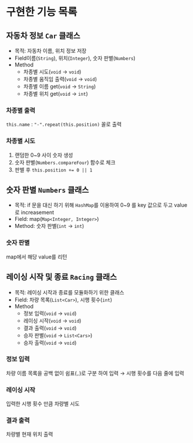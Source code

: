 # 구현한 기능 목록


## 자동차 정보 `Car` 클래스
- 목적: 자동차 이름, 위치 정보 저장
- Field이름(`String`), 위치(`Integer`), 숫자 판별(`Numbers`)
- Method
  - 차종별 시도(`void` &rarr; `void`)
  - 차종별 움직임 출력(`void` &rarr; `void`)
  - 차종별 이름 get(`void` &rarr; `String`)
  - 차종별 위치 get(`void` &rarr; `int`)

### 차종별 출력
`this.name` : `"-".repeat(this.position)` 꼴로 출력

### 차종별 시도
1. 랜덤한 0~9 사이 숫자 생성
2. 숫자 판별(`Numbers.compareFour`) 함수로 체크
3. 판별 후 `this.position += 0 || 1`

## 숫자 판별 `Numbers` 클래스
- 목적: if 문을 대신 하기 위해 `HashMap`를 이용하여 0~9 를 key 값으로 두고 value로 increasement
- Field: map(`Map<Integer, Integer>`)
- Method: 숫자 판별(`int` &rarr; `int`)

### 숫자 판별
map에서 해당 value를 리턴


## 레이싱 시작 및 종료 `Racing` 클래스
- 목적: 레이싱 시작과 종료를 모듈화하기 위한 클래스
- Field: 차량 목록(`List<Car>`), 시행 횟수(`int`)
- Method
  - 정보 입력(`void` &rarr; `void`)
  - 레이싱 시작(`void` &rarr; `void`)
  - 결과 출력(`void` &rarr; `void`)
  - 승자 판별(`void` &rarr; `List<Cars>`)
  - 승자 출력(`void` &rarr; `void`)

### 정보 입력
차량 이름 목록을 공백 없이 쉼표(`,`)로 구분 하여 입력 &rarr; 시행 횟수를 다음 줄에 입력

### 레이싱 시작
입력한 시행 횟수 만큼 차량별 시도

### 결과 출력
차량별 현재 위치 출력